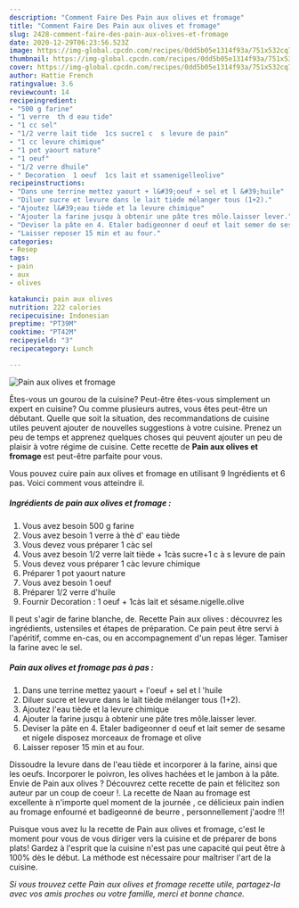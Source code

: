 ```yaml
---
description: "Comment Faire Des Pain aux olives et fromage"
title: "Comment Faire Des Pain aux olives et fromage"
slug: 2428-comment-faire-des-pain-aux-olives-et-fromage
date: 2020-12-29T06:23:56.523Z
image: https://img-global.cpcdn.com/recipes/0dd5b05e1314f93a/751x532cq70/pain-aux-olives-et-fromage-photo-principale-de-la-recette.jpg
thumbnail: https://img-global.cpcdn.com/recipes/0dd5b05e1314f93a/751x532cq70/pain-aux-olives-et-fromage-photo-principale-de-la-recette.jpg
cover: https://img-global.cpcdn.com/recipes/0dd5b05e1314f93a/751x532cq70/pain-aux-olives-et-fromage-photo-principale-de-la-recette.jpg
author: Hattie French
ratingvalue: 3.6
reviewcount: 14
recipeingredient:
- "500 g farine"
- "1 verre  th d eau tide"
- "1 cc sel"
- "1/2 verre lait tide  1cs sucre1 c  s levure de pain"
- "1 cc levure chimique"
- "1 pot yaourt nature"
- "1 oeuf"
- "1/2 verre dhuile"
- " Decoration  1 oeuf  1cs lait et ssamenigelleolive"
recipeinstructions:
- "Dans une terrine mettez yaourt + l&#39;oeuf + sel et l &#39;huile"
- "Diluer sucre et levure dans le lait tiède mélanger tous (1+2)."
- "Ajoutez l&#39;eau tiède et la levure chimique"
- "Ajouter la farine jusqu à obtenir une pâte tres môle.laisser lever."
- "Deviser la pâte en 4. Etaler badigeonner d oeuf et lait semer de sesame et nigele disposez morceaux de fromage et olive"
- "Laisser reposer 15 min et au four."
categories:
- Resep
tags:
- pain
- aux
- olives

katakunci: pain aux olives 
nutrition: 222 calories
recipecuisine: Indonesian
preptime: "PT39M"
cooktime: "PT42M"
recipeyield: "3"
recipecategory: Lunch

---
```



![Pain aux olives et fromage](https://img-global.cpcdn.com/recipes/0dd5b05e1314f93a/751x532cq70/pain-aux-olives-et-fromage-photo-principale-de-la-recette.jpg)

Êtes-vous un gourou de la cuisine? Peut-être êtes-vous simplement un expert en cuisine? Ou comme plusieurs autres, vous êtes peut-être un débutant. Quelle que soit la situation, des recommandations de cuisine utiles peuvent ajouter de nouvelles suggestions à votre cuisine. Prenez un peu de temps et apprenez quelques choses qui peuvent ajouter un peu de plaisir à votre régime de cuisine. Cette recette de <strong> Pain aux olives et fromage </strong> est peut-être parfaite pour vous.

<!--inarticleads1-->

Vous pouvez cuire pain aux olives et fromage en utilisant 9 Ingrédients et 6 pas. Voici comment vous atteindre il.

##### Ingrédients de pain aux olives et fromage :

1. Vous avez besoin 500 g farine
1. Vous avez besoin 1 verre à thè d&#39; eau tiède
1. Vous devez vous préparer 1 càc sel
1. Vous avez besoin 1/2 verre lait tiède + 1càs sucre+1 c à s levure de pain
1. Vous devez vous préparer 1 càc levure chimique
1. Préparer 1 pot yaourt nature
1. Vous avez besoin 1 oeuf
1. Préparer 1/2 verre d&#39;huile
1. Fournir  Decoration : 1 oeuf + 1càs lait et sésame.nigelle.olive


Il peut s&#39;agir de farine blanche, de. Recette Pain aux olives : découvrez les ingrédients, ustensiles et étapes de préparation. Ce pain peut être servi à l&#39;apéritif, comme en-cas, ou en accompagnement d&#39;un repas léger. Tamiser la farine avec le sel. 

<!--inarticleads2-->

##### Pain aux olives et fromage pas à pas :

1. Dans une terrine mettez yaourt + l&#39;oeuf + sel et l &#39;huile
1. Diluer sucre et levure dans le lait tiède mélanger tous (1+2).
1. Ajoutez l&#39;eau tiède et la levure chimique
1. Ajouter la farine jusqu à obtenir une pâte tres môle.laisser lever.
1. Deviser la pâte en 4. Etaler badigeonner d oeuf et lait semer de sesame et nigele disposez morceaux de fromage et olive
1. Laisser reposer 15 min et au four.


Dissoudre la levure dans de l&#39;eau tiède et incorporer à la farine, ainsi que les oeufs. Incorporer le poivron, les olives hachées et le jambon à la pâte. Envie de Pain aux olives ? Découvrez cette recette de pain et félicitez son auteur par un coup de coeur !. La recette de Naan au fromage est excellente à n&#39;importe quel moment de la journée , ce délicieux pain indien au fromage enfourné et badigeonné de beurre , personnellement j&#39;aodre !!! 

<!--inarticleads1-->

<p>
Puisque vous avez lu la recette de Pain aux olives et fromage, c'est le moment pour vous de vous diriger vers la cuisine et de préparer de bons plats! Gardez à l'esprit que la cuisine n'est pas une capacité qui peut être à 100% dès le début. La méthode est nécessaire pour maîtriser l'art de la cuisine.
</p>

<p>
<i>Si vous trouvez cette Pain aux olives et fromage recette utile, partagez-la avec vos amis proches ou votre famille, merci et bonne chance.</i>
</p>
